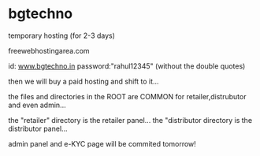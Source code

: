 # bgtechno

temporary hosting (for 2-3 days)

freewebhostingarea.com 

id: www.bgtechno.in
password:"rahul12345"   (without the double quotes)

then we will buy a paid hosting and shift to it...

the files and directories in the ROOT are COMMON for retailer,distrubutor and even admin...

the "retailer" directory is the retailer panel...
the "distributor directory is the distributor panel...


admin panel and e-KYC page will be commited tomorrow!
